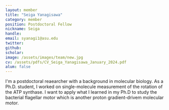 ```yaml
---
layout: member
title: "Seiga Yanagisawa"
category: member
position: Postdoctoral Fellow
nickname: Seiga
handle: 
email: syanagi1@asu.edu
twitter: 
github: 
scholar: 
image: /assets/images/team/new.jpg
cv: /assets/pdfs/CV_Seiga_Yanagisawa_January_2024.pdf
alum: false
---
```


I'm a postdoctoral reaearcher with a background in molecular biology. As a Ph.D. student, I worked on single-molecule measurement of the rotation of the ATP synthase. I want to apply what I learned in my Ph.D to study the bacterial flagellar motor which is another proton gradient-drivem molecular motor.